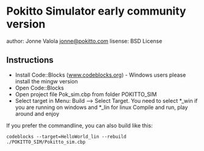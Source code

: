 # Pokitto Simulator early community version

author:   Jonne Valola <jonne@pokitto.com>
lisense:  BSD License

## Instructions

- Install Code::Blocks (www.codeblocks.org) - Windows users please install the mingw version
- Open Code::Blocks
- Open project file Pok_sim.cbp from folder POKITTO_SIM
- Select target in Menu: Build --> Select Target. You need to select *_win if you are running on windows and *_lin for linux
Compile and run, play around and enjoy


If you prefer the commandline, you can also build like this:
```
codeblocks --target=HelloWorld_lin --rebuild ./POKITTO_SIM/Pokitto_sim.cbp
```

